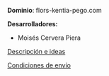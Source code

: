 
**Dominio**: 
flors-kentia-pego.com

**Desarrolladores:**
- Moisés Cervera Piera

[Descripción e ideas]()

[Condiciones de envío](obsidian://open?vault=Planing%20Kentia%20web&file=Condiciones%20de%20envi%C3%B3)
